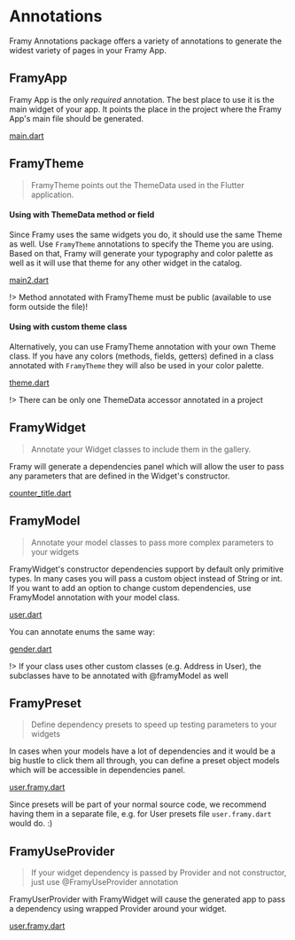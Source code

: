 # Annotations

Framy Annotations package offers a variety of annotations to generate the widest variety of pages in your Framy App.

## FramyApp

Framy App is the only _required_ annotation. The best place to use it is the main widget of your app. It points the place in the project where the Framy App's main file should be generated.

[main.dart](_snippets/annotation_framy_app_demo.dart.md ':include')

## FramyTheme

> FramyTheme points out the ThemeData used in the Flutter application.

#### Using with ThemeData method or field

Since Framy uses the same widgets you do, it should use the same Theme as well. Use `FramyTheme` annotations to specify the Theme you are using. Based on that, Framy will generate your typography and color palette as well as it will use that theme for any other widget in the catalog.

[main2.dart](_snippets/annotation_framy_theme_demo.dart.md ':include')

!> Method annotated with FramyTheme must be public (available to use form outside the file)!

#### Using with custom theme class

Alternatively, you can use FramyTheme annotation with your own Theme class. If you have any colors (methods, fields, getters) defined in a class annotated with `FramyTheme` they will also be used in your color palette.

[theme.dart](_snippets/annotation_framy_theme_custom_demo.dart.md ':include')

!> There can be only one ThemeData accessor annotated in a project

## FramyWidget

> Annotate your Widget classes to include them in the gallery.

Framy will generate a dependencies panel which will allow the user to pass any parameters that are defined in the Widget's constructor.

[counter_title.dart](_snippets/annotation_framy_widget.dart.md ':include')

## FramyModel

> Annotate your model classes to pass more complex parameters to your widgets

FramyWidget's constructor dependencies support by default only primitive types. In many cases you will pass a custom object instead of String or int. If you want to add an option to change custom dependencies, use FramyModel annotation with your model class.

[user.dart](_snippets/annotation_framy_model.dart.md ':include')

You can annotate enums the same way:

[gender.dart](_snippets/annotation_framy_model_enum.dart.md ':include')

!> If your class uses other custom classes (e.g. Address in User), the subclasses have to be annotated with @framyModel as well

## FramyPreset

> Define dependency presets to speed up testing parameters to your widgets

In cases when your models have a lot of dependencies and it would be a big hustle to click them all through, you can define a preset object models which will be accessible in dependencies panel.

[user.framy.dart](_snippets/annotation_framy_preset.dart.md ':include')

Since presets will be part of your normal source code, we recommend having them in a separate file, e.g. for User presets file `user.framy.dart` would do. :)

## FramyUseProvider

> If your widget dependency is passed by Provider and not constructor, just use @FramyUseProvider annotation

FramyUserProvider with FramyWidget will cause the generated app to pass a dependency using wrapped Provider around your widget. 

[user.framy.dart](_snippets/annotation_framy_use_provider.dart.md ':include')

